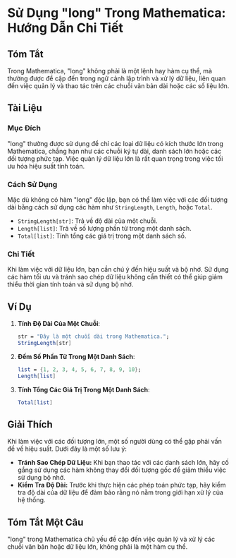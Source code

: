 <!--
Meta Description: # Sử Dụng "long" Trong Mathematica: Hướng Dẫn Chi Tiết ## Tóm Tắt Trong Mathematica, "long" không phải là một lệnh hay hàm cụ thể, mà thường được đề c...
Meta Keywords: các, trong, một, liệu, dụng
-->

# Sử Dụng "long" Trong Mathematica: Hướng Dẫn Chi Tiết

## Tóm Tắt
Trong Mathematica, "long" không phải là một lệnh hay hàm cụ thể, mà thường được đề cập đến trong ngữ cảnh lập trình và xử lý dữ liệu, liên quan đến việc quản lý và thao tác trên các chuỗi văn bản dài hoặc các số liệu lớn.

## Tài Liệu
### Mục Đích
"long" thường được sử dụng để chỉ các loại dữ liệu có kích thước lớn trong Mathematica, chẳng hạn như các chuỗi ký tự dài, danh sách lớn hoặc các đối tượng phức tạp. Việc quản lý dữ liệu lớn là rất quan trọng trong việc tối ưu hóa hiệu suất tính toán.

### Cách Sử Dụng
Mặc dù không có hàm "long" độc lập, bạn có thể làm việc với các đối tượng dài bằng cách sử dụng các hàm như `StringLength`, `Length`, hoặc `Total`. 

- `StringLength[str]`: Trả về độ dài của một chuỗi.
- `Length[list]`: Trả về số lượng phần tử trong một danh sách.
- `Total[list]`: Tính tổng các giá trị trong một danh sách số.

### Chi Tiết
Khi làm việc với dữ liệu lớn, bạn cần chú ý đến hiệu suất và bộ nhớ. Sử dụng các hàm tối ưu và tránh sao chép dữ liệu không cần thiết có thể giúp giảm thiểu thời gian tính toán và sử dụng bộ nhớ.

## Ví Dụ
1. **Tính Độ Dài Của Một Chuỗi**:
   ```mathematica
   str = "Đây là một chuỗi dài trong Mathematica.";
   StringLength[str]
   ```

2. **Đếm Số Phần Tử Trong Một Danh Sách**:
   ```mathematica
   list = {1, 2, 3, 4, 5, 6, 7, 8, 9, 10};
   Length[list]
   ```

3. **Tính Tổng Các Giá Trị Trong Một Danh Sách**:
   ```mathematica
   Total[list]
   ```

## Giải Thích
Khi làm việc với các đối tượng lớn, một số người dùng có thể gặp phải vấn đề về hiệu suất. Dưới đây là một số lưu ý:
- **Tránh Sao Chép Dữ Liệu:** Khi bạn thao tác với các danh sách lớn, hãy cố gắng sử dụng các hàm không thay đổi đối tượng gốc để giảm thiểu việc sử dụng bộ nhớ.
- **Kiểm Tra Độ Dài:** Trước khi thực hiện các phép toán phức tạp, hãy kiểm tra độ dài của dữ liệu để đảm bảo rằng nó nằm trong giới hạn xử lý của hệ thống.

## Tóm Tắt Một Câu
"long" trong Mathematica chủ yếu đề cập đến việc quản lý và xử lý các chuỗi văn bản hoặc dữ liệu lớn, không phải là một hàm cụ thể.